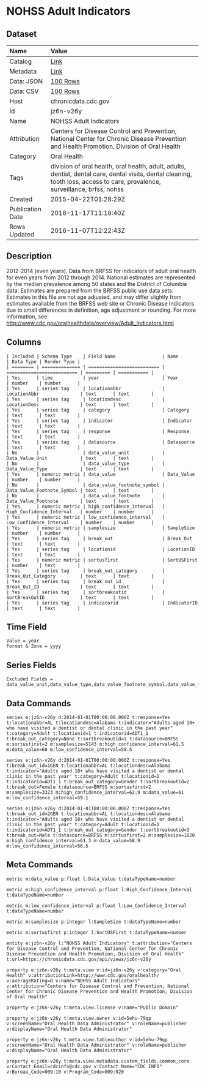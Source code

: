 # NOHSS Adult Indicators

## Dataset

| Name | Value |
| :--- | :---- |
| Catalog | [Link](https://catalog.data.gov/dataset/nohss-adult-indicators-02260) |
| Metadata | [Link](https://chronicdata.cdc.gov/api/views/jz6n-v26y) |
| Data: JSON | [100 Rows](https://chronicdata.cdc.gov/api/views/jz6n-v26y/rows.json?max_rows=100) |
| Data: CSV | [100 Rows](https://chronicdata.cdc.gov/api/views/jz6n-v26y/rows.csv?max_rows=100) |
| Host | chronicdata.cdc.gov |
| Id | jz6n-v26y |
| Name | NOHSS Adult Indicators |
| Attribution | Centers for Disease Control and Prevention, National Center for Chronic Disease Prevention and Health Promotion, Division of Oral Health |
| Category | Oral Health |
| Tags | division of oral health, oral health, adult, adults, dentist, dental care, dental visits, dental cleaning, tooth loss, access to care, prevalence, surveillance, brfss, nohss |
| Created | 2015-04-22T01:28:29Z |
| Publication Date | 2016-11-17T11:18:40Z |
| Rows Updated | 2016-11-07T12:22:43Z |

## Description

2012-2014 (even years). Data from BRFSS for indicators of adult oral health for even years from 2012 through 2014. National estimates are represented by the median prevalence among 50 states and the District of Columbia data. Estimates are prepared from the BRFSS public use data sets. Estimates in this file are not age adjusted, and may differ slightly from estimates available from the BRFSS web site or Chronic Disease Indicators due to small differences in definition, age adjustment or rounding.  For more information, see: http://www.cdc.gov/oralhealthdata/overview/Adult_Indicators.html

## Columns

```ls
| Included | Schema Type    | Field Name                 | Name                       | Data Type | Render Type |
| ======== | ============== | ========================== | ========================== | ========= | =========== |
| Yes      | time           | year                       | Year                       | number    | number      |
| Yes      | series tag     | locationabbr               | LocationAbbr               | text      | text        |
| Yes      | series tag     | locationdesc               | LocationDesc               | text      | text        |
| Yes      | series tag     | category                   | Category                   | text      | text        |
| Yes      | series tag     | indicator                  | Indicator                  | text      | text        |
| Yes      | series tag     | response                   | Response                   | text      | text        |
| Yes      | series tag     | datasource                 | Datasource                 | text      | text        |
| No       |                | data_value_unit            | Data_Value_Unit            | text      | text        |
| No       |                | data_value_type            | Data_Value_Type            | text      | text        |
| Yes      | numeric metric | data_value                 | Data_Value                 | number    | number      |
| No       |                | data_value_footnote_symbol | Data_Value_Footnote_Symbol | text      | text        |
| No       |                | data_value_footnote        | Data_Value_Footnote        | text      | text        |
| Yes      | numeric metric | high_confidence_interval   | High_Confidence_Interval   | number    | number      |
| Yes      | numeric metric | low_confidence_interval    | Low_Confidence_Interval    | number    | number      |
| Yes      | numeric metric | samplesize                 | SampleSize                 | number    | number      |
| Yes      | series tag     | break_out                  | Break_Out                  | text      | text        |
| Yes      | series tag     | locationid                 | LocationID                 | text      | text        |
| Yes      | numeric metric | sortusfirst                | SortUSFirst                | number    | text        |
| Yes      | series tag     | break_out_category         | Break_Out_Category         | text      | text        |
| Yes      | series tag     | break_out_id               | Break_Out_ID               | text      | text        |
| Yes      | series tag     | sortbreakoutid             | SortBreakOutID             | text      | text        |
| Yes      | series tag     | indicatorid                | IndicatorID                | text      | text        |
```

## Time Field

```ls
Value = year
Format & Zone = yyyy
```

## Series Fields

```ls
Excluded Fields = data_value_unit,data_value_type,data_value_footnote_symbol,data_value_footnote
```

## Data Commands

```ls
series e:jz6n-v26y d:2014-01-01T00:00:00.000Z t:response=Yes t:locationabbr=AL t:locationdesc=Alabama t:indicator="Adults aged 18+ who have visited a dentist or dental clinic in the past year" t:category=Adult t:locationid=1 t:indicatorid=ADT1_1 t:break_out_category=None t:sortbreakoutid=1 t:datasource=BRFSS m:sortusfirst=2 m:samplesize=5143 m:high_confidence_interval=61.5 m:data_value=60 m:low_confidence_interval=58.5

series e:jz6n-v26y d:2014-01-01T00:00:00.000Z t:response=Yes t:break_out_id=1GEN t:locationabbr=AL t:locationdesc=Alabama t:indicator="Adults aged 18+ who have visited a dentist or dental clinic in the past year" t:category=Adult t:locationid=1 t:indicatorid=ADT1_1 t:break_out_category=Gender t:sortbreakoutid=2 t:break_out=Female t:datasource=BRFSS m:sortusfirst=2 m:samplesize=3323 m:high_confidence_interval=62.9 m:data_value=61 m:low_confidence_interval=59.1

series e:jz6n-v26y d:2014-01-01T00:00:00.000Z t:response=Yes t:break_out_id=2GEN t:locationabbr=AL t:locationdesc=Alabama t:indicator="Adults aged 18+ who have visited a dentist or dental clinic in the past year" t:category=Adult t:locationid=1 t:indicatorid=ADT1_1 t:break_out_category=Gender t:sortbreakoutid=3 t:break_out=Male t:datasource=BRFSS m:sortusfirst=2 m:samplesize=1820 m:high_confidence_interval=61.3 m:data_value=58.9 m:low_confidence_interval=56.5
```

## Meta Commands

```ls
metric m:data_value p:float l:Data_Value t:dataTypeName=number

metric m:high_confidence_interval p:float l:High_Confidence_Interval t:dataTypeName=number

metric m:low_confidence_interval p:float l:Low_Confidence_Interval t:dataTypeName=number

metric m:samplesize p:integer l:SampleSize t:dataTypeName=number

metric m:sortusfirst p:integer l:SortUSFirst t:dataTypeName=number

entity e:jz6n-v26y l:"NOHSS Adult Indicators" t:attribution="Centers for Disease Control and Prevention, National Center for Chronic Disease Prevention and Health Promotion, Division of Oral Health" t:url=https://chronicdata.cdc.gov/api/views/jz6n-v26y

property e:jz6n-v26y t:meta.view v:id=jz6n-v26y v:category="Oral Health" v:attributionLink=http://www.cdc.gov/oralhealth/ v:averageRating=0 v:name="NOHSS Adult Indicators" v:attribution="Centers for Disease Control and Prevention, National Center for Chronic Disease Prevention and Health Promotion, Division of Oral Health"

property e:jz6n-v26y t:meta.view.license v:name="Public Domain"

property e:jz6n-v26y t:meta.view.owner v:id=5ehu-79qp v:screenName="Oral Health Data Administrator" v:roleName=publisher v:displayName="Oral Health Data Administrator"

property e:jz6n-v26y t:meta.view.tableauthor v:id=5ehu-79qp v:screenName="Oral Health Data Administrator" v:roleName=publisher v:displayName="Oral Health Data Administrator"

property e:jz6n-v26y t:meta.view.metadata.custom_fields.common_core v:Contact_Email=cdcinfo@cdc.gov v:Contact_Name="CDC INFO" v:Bureau_Code=009:10 v:Program_Code=009:020
```